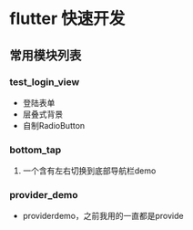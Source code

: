 # flutter 快速开发
## 常用模块列表
### test_login_view
- 登陆表单
- 层叠式背景
- 自制RadioButton
### bottom_tap
1. 一个含有左右切换到底部导航栏demo
### provider_demo
- providerdemo，之前我用的一直都是provide
